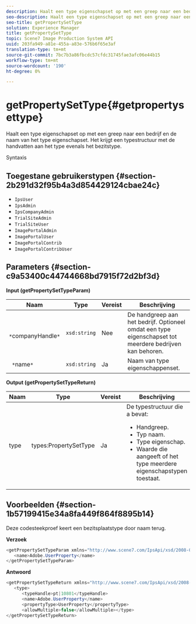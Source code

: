 ```yaml
---
description: Haalt een type eigenschapset op met een greep naar een bedrijf en de naam van het type eigenschapset. Het krijgt een typestructuur met de handvatten aan het type evenals het bezitstype.
seo-description: Haalt een type eigenschapset op met een greep naar een bedrijf en de naam van het type eigenschapset. Het krijgt een typestructuur met de handvatten aan het type evenals het bezitstype.
seo-title: getPropertySetType
solution: Experience Manager
title: getPropertySetType
topic: Scene7 Image Production System API
uuid: 203fa949-a81e-455a-a83e-576b6f65e3af
translation-type: tm+mt
source-git-commit: 7bc7b3a86fbcdc57cfdc31745fae3afc06e44b15
workflow-type: tm+mt
source-wordcount: '190'
ht-degree: 0%

---
```



# getPropertySetType{#getpropertysettype}

Haalt een type eigenschapset op met een greep naar een bedrijf en de naam van het type eigenschapset. Het krijgt een typestructuur met de handvatten aan het type evenals het bezitstype.

Syntaxis

## Toegestane gebruikerstypen {#section-2b291d32f95b4a3d854429124cbae24c}

* `IpsUser`
* `IpsAdmin`
* `IpsCompanyAdmin`
* `TrialSiteAdmin`
* `TrialSiteUser`
* `ImagePortalAdmin`
* `ImagePortalUser`
* `ImagePortalContrib`
* `ImagePortalContribUser`

## Parameters {#section-c9a53400c44744668bd7915f72d2bf3d}

**Input (getPropertySetTypeParam)**

| Naam | Type | Vereist | Beschrijving |
|---|---|---|---|
| ` *`companyHandle`*` | `xsd:string` | Nee | De handgreep aan het bedrijf. Optioneel omdat een type eigenschapset tot meerdere bedrijven kan behoren. |
| ` *`name`*` | `xsd:string` | Ja | Naam van type eigenschappenset. |

**Output (getPropertySetTypeReturn)**

<table id="table_F2724F6B706C4F658AED99290E29F3E6"> 
 <thead> 
  <tr> 
   <th colname="col1" class="entry"> Naam </th> 
   <th colname="col2" class="entry"> Type </th> 
   <th colname="col3" class="entry"> Vereist </th> 
   <th colname="col4" class="entry"> Beschrijving </th> 
  </tr> 
 </thead>
 <tbody> 
  <tr> 
   <td colname="col1"> <span class="codeph"> <span class="varname"> type</span> </span> </td> 
   <td colname="col2"> <span class="codeph"> types:PropertySetType</span> </td> 
   <td colname="col3"> Ja </td> 
   <td colname="col4">De typestructuur die a bevat: 
    <ul id="ul_FC028882124D4CD6870A076CBFB80333"> 
     <li id="li_9F36539C51ED48EDBECCD6A07A4FDD4A">Handgreep. </li> 
     <li id="li_6004406A0D1341648A714FF3C61E4004">Typ naam. </li> 
     <li id="li_29F6CA9D8B134ED3B10B6BDBB41BF607">Type eigenschap. </li> 
     <li id="li_A2354354541A4F1AB7234F65F2B61A40">Waarde die aangeeft of het type meerdere eigenschapstypen toestaat. </li> 
    </ul> </td> 
  </tr> 
 </tbody> 
</table>

## Voorbeelden {#section-1b57199415e34a8fa449f864f8895b14}

Deze codesteekproef keert een bezitsplaatstype door naam terug.

**Verzoek**

```java
<getPropertySetTypeParam xmlns="http://www.scene7.com/IpsApi/xsd/2008-01-15">
   <name>Adobe.UserProperty</name>
</getPropertySetTypeParam>
```

**Antwoord**

```java
<getPropertySetTypeReturn xmlns="http://www.scene7.com/IpsApi/xsd/2008-01-15">
   <type>
      <typeHandle>pt|10801</typeHandle>
      <name>Adobe.UserProperty</name>
      <propertyType>UserProperty</propertyType>
      <allowMultiple>false</allowMultiple></type>
</getPropertySetTypeReturn>
```

